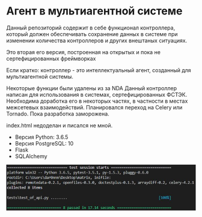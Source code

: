 # Агент в мультиагентной системе

Данный репозиторий содержит в себе функционал контроллера, который должен обеспечивать сохранение данных в системе при изменении количества контроллеров и других внештаных ситуациях.

Это вторая его версия, построенная на открытых и пока не сертефицированных фреймворках

Если кратко: контроллер - это интеллектуальный агент, созданный для мультиагентной системы.

Некоторые функции были удалены из за NDA
Данный контроллер написан для использования в системах, сертефицированных ФСТЭК.
Необходима доработка его в некоторых частях, в частности в местах межсетевых взаимодействий. Планировался переход на Celery или Tornado. Пока разработка заморожена.

index.html недоделан и писался не мной.

* Версия Python: 3.6.5
* Версия PostgreSQL: 10
* Flask
* SQLAlchemy

![Tests](tests.JPG)
